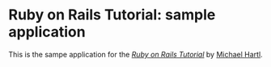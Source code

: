 # Ruby on Rails Tutorial: sample application

This is the sampe application for the [*Ruby on Rails Tutorial*](http://railstutorial.org) by [Michael Hartl](http://michaelhartl.com/).

